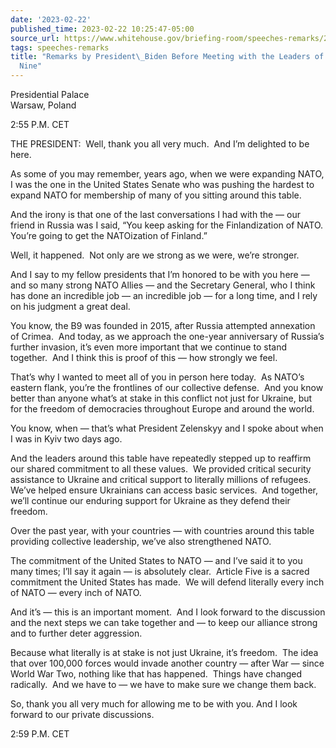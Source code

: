 ```yaml
---
date: '2023-02-22'
published_time: 2023-02-22 10:25:47-05:00
source_url: https://www.whitehouse.gov/briefing-room/speeches-remarks/2023/02/22/remarks-by-president-biden-before-meeting-with-the-leaders-of-the-bucharest-nine/
tags: speeches-remarks
title: "Remarks by President\_Biden Before Meeting with the Leaders of the Bucharest\_\
  Nine"
---
```

 
Presidential Palace  
Warsaw, Poland

2:55 P.M. CET  
  
THE PRESIDENT:  Well, thank you all very much.  And I’m delighted to be
here.   
  
As some of you may remember, years ago, when we were expanding NATO, I
was the one in the United States Senate who was pushing the hardest to
expand NATO for membership of many of you sitting around this table.   
  
And the irony is that one of the last conversations I had with the — our
friend in Russia was I said, “You keep asking for the Finlandization of
NATO.  You’re going to get the NATOization of Finland.”   
  
Well, it happened.  Not only are we strong as we were, we’re
stronger.   
  
And I say to my fellow presidents that I’m honored to be with you here —
and so many strong NATO Allies — and the Secretary General, who I think
has done an incredible job — an incredible job — for a long time, and I
rely on his judgment a great deal.   
  
You know, the B9 was founded in 2015, after Russia attempted annexation
of Crimea.  And today, as we approach the one-year anniversary of
Russia’s further invasion, it’s even more important that we continue to
stand together.  And I think this is proof of this — how strongly we
feel.   
  
That’s why I wanted to meet all of you in person here today.  As NATO’s
eastern flank, you’re the frontlines of our collective defense.  And you
know better than anyone what’s at stake in this conflict not just for
Ukraine, but for the freedom of democracies throughout Europe and around
the world.   
  
You know, when — that’s what President Zelenskyy and I spoke about when
I was in Kyiv two days ago.   
  
And the leaders around this table have repeatedly stepped up to reaffirm
our shared commitment to all these values.  We provided critical
security assistance to Ukraine and critical support to literally
millions of refugees.  We’ve helped ensure Ukrainians can access basic
services.  And together, we’ll continue our enduring support for Ukraine
as they defend their freedom.  
  
Over the past year, with your countries — with countries around this
table providing collective leadership, we’ve also strengthened NATO.  
  
The commitment of the United States to NATO — and I’ve said it to you
many times; I’ll say it again — is absolutely clear.  Article Five is a
sacred commitment the United States has made.  We will defend literally
every inch of NATO — every inch of NATO.  
  
And it’s — this is an important moment.  And I look forward to the
discussion and the next steps we can take together and — to keep our
alliance strong and to further deter aggression.   
  
Because what literally is at stake is not just Ukraine, it’s freedom. 
The idea that over 100,000 forces would invade another country — after
War — since World War Two, nothing like that has happened.  Things have
changed radically.  And we have to — we have to make sure we change them
back.   
  
So, thank you all very much for allowing me to be with you. And I look
forward to our private discussions.  
  
2:59 P.M. CET
